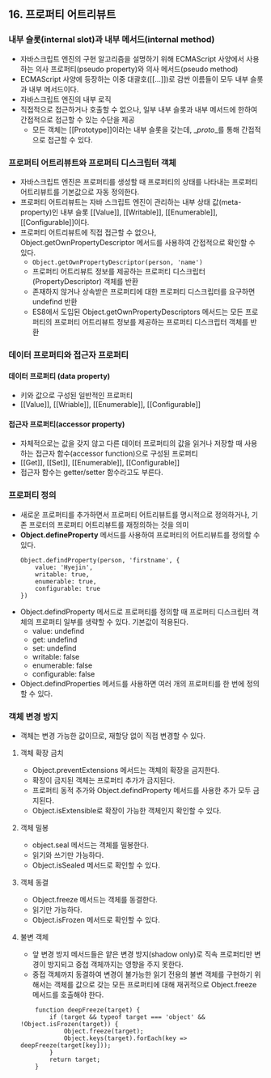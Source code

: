 ## 16. 프로퍼티 어트리뷰트 

### 내부 슬롯(internal slot)과 내부 메서드(internal method)
- 자바스크립트 엔진의 구현 알고리즘을 설명하기 위해 ECMAScript 사양에서 사용하는 의사 프로퍼티(pseudo property)와 의사 메서드(pseudo method)
- ECMAScript 사양에 등장하는 이중 대괄호([[...]])로 감싼 이름들이 모두 내부 슬롯과 내부 메서드이다.
- 자바스크립트 엔진의 내부 로직
- 직접적으로 접근하거나 호출할 수 없으나, 일부 내부 슬롯과 내부 메서드에 한하여 간접적으로 접근할 수 있는 수단을 제공
	 - 모든 객체는 [[Prototype]]이라는 내부 슬롯을 갖는데, __proto_\_를 통해 간접적으로 접근할 수 있다.

### 프로퍼티 어트리뷰트와 프로퍼티 디스크립터 객체
- 자바스크립트 엔진은 프로퍼티를 생성할 때 프로퍼티의 상태를 나타내는 프로퍼티 어트리뷰트를 기본값으로 자동 정의한다.
- 프로퍼티 어트리뷰트는 자바 스크립트 엔진이 관리하는 내부 상태 값(meta-property)인 내부 슬롯 [[Value]], [[Writable]], [[Enumerable]], [[Configurable]]이다.
- 프로퍼티 어트리뷰트에 직접 접근할 수 없으나, Object.getOwnPropertyDescriptor 메서드를 사용하여 간접적으로 확인할 수 있다.
	- ```Object.getOwnPropertyDescriptor(person, 'name')```
	- 프로퍼티 어트리뷰트 정보를 제공하는 프로퍼티 디스크립터(PropertyDescriptor) 객체를 반환
	- 존재하지 않거나 상속받은 프로퍼티에 대한 프로퍼티 디스크립터를 요구하면 undefind 반환
	- ES8에서 도입된 Object.getOwnPropertyDescriptors 메서드는 모든 프로퍼티의 프로퍼티 어트리뷰트 정보를 제공하는 프로퍼티 디스크립터 객체를 반환

### 데이터 프로퍼티와 접근자 프로퍼티
#### 데이터 프로퍼티 (data property)
- 키와 값으로 구성된 일반적인 프로퍼티
- [[Value]], [[Wriable]], [[Enumerable]], [[Configurable]]

#### 접근자 프로퍼티(accessor property)
- 자체적으로는 값을 갖지 않고 다른 데이터 프로퍼티의 값을 읽거나 저장할 때 사용하는 접근자 함수(accessor function)으로 구성된 프로퍼티
- [[Get]], [[Set]], [[Enumerable]], [[Configurable]]
- 접근자 함수는 getter/setter 함수라고도 부른다.

### 프로퍼티 정의
- 새로운 프로퍼티를 추가하면서 프로퍼티 어트리뷰트를 명시적으로 정의하거나, 기존 프로터의 프로퍼티 어트리뷰트를 재정의하는 것을 의미
- **Object.defineProperty** 메서드를 사용하여 프로퍼티의 어트리뷰트를 정의할 수 있다.
	```
	Object.defindProperty(person, 'firstname', {
		value: 'Hyejin',
		writable: true,
		enumerable: true,
		configurable: true	
	})
	```
- Object.defindProperty 메서드로 프로퍼티를 정의할 때 프로퍼티 디스크립터 객체의 프로퍼티 일부를 생략할 수 있다. 기본값이 적용된다.
	- value: undefind
	- get: undefind
	- set: undefind
	- writable: false
	- enumerable: false
	- configurable: false
- Object.defindProperties 메서드를 사용하면 여러 개의 프로퍼티를 한 번에 정의할 수 있다.

### 객체 변경 방지
- 객체는 변경 가능한 값이므로, 재할당 없이 직접 변경할 수 있다.

1. 객체 확장 금치
	- Object.preventExtensions 메서드는 객체의 확장을 금지한다.
	- 확장이 금지된 객체는 프로퍼티 추가가 금지된다.
	- 프로퍼티 동적 추가와 Object.defindProperty 메서드를 사용한 추가 모두 금지된다.
	- Object.isExtensible로 확장이 가능한 객체인지 확인할 수 있다.

2. 객체 밀봉
	- object.seal 메서드는 객체를 밀봉한다.
	- 읽기와 쓰기만 가능하다.
	- Object.isSealed 메서드로 확인할 수 있다.

3. 객체 동결
	- Object.freeze 메서드는 객체를 동결한다.
	- 읽기만 가능하다.
	- Object.isFrozen 메서드로 확인할 수 있다.

4. 불변 객체
	 - 앞 변경 방지 메서드들은 얕은 변경 방지(shadow only)로 직속 프로퍼티만 변경이 방지되고 중첩 객체까지는 영향을 주지 못한다.
	 - 중접 객체까지 동결하여 변경이 불가능한 읽기 전용의 불변 객체를 구현하기 위해서는 객체를 값으로 갖는 모든 프로퍼티에 대해 재귀적으로 Object.freeze 메서드를 호출해야 한다.
	```
		function deepFreeze(target) {
			if (target && typeof target === 'object' && !Object.isFrozen(target)) {
				Object.freeze(target);
				Object.keys(target).forEach(key => deepFreeze(target[key]));
			}
			return target;
		}
	```
	




